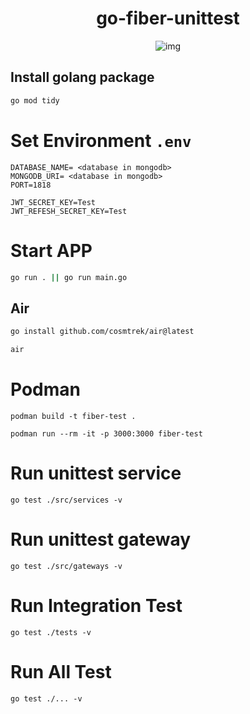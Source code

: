 <div align="center">

# go-fiber-unittest

![img](https://cdn.discordapp.com/attachments/372372440334073859/1216723412244893738/go_1.gif?ex=66016cfb&is=65eef7fb&hm=76c9538616341d981031c54ade56cbeee7eadc96c71d64bbaa6f85cc60436b40&)

</div>

## Install golang package

```bash
go mod tidy
```

# Set Environment `.env`
```
DATABASE_NAME= <database in mongodb>
MONGODB_URI= <database in mongodb>
PORT=1818

JWT_SECRET_KEY=Test
JWT_REFESH_SECRET_KEY=Test
```

# Start APP

```sh
go run . || go run main.go
```

## Air

```sh
go install github.com/cosmtrek/air@latest
```

```sh
air
```

# Podman

```
podman build -t fiber-test .
```

```
podman run --rm -it -p 3000:3000 fiber-test
```

# Run unittest service
```
go test ./src/services -v
```

# Run unittest gateway
```
go test ./src/gateways -v
```

# Run Integration Test
```
go test ./tests -v
```

# Run All Test
```
go test ./... -v
```